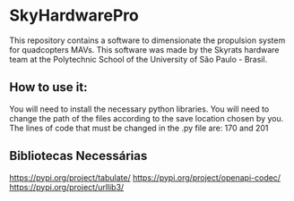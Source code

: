# SkyHardwarePro
This repository contains a software to dimensionate the propulsion system for quadcopters MAVs.
This software was made by the Skyrats hardware team at the Polytechnic School of the University of São Paulo - Brasil.


## How to use it:
You will need to install the necessary python libraries.
You will need to change the path of the files according to the save location chosen by you. The lines of code that must be changed in the .py file are: 170 and 201

## Bibliotecas Necessárias
https://pypi.org/project/tabulate/
https://pypi.org/project/openapi-codec/
https://pypi.org/project/urllib3/

